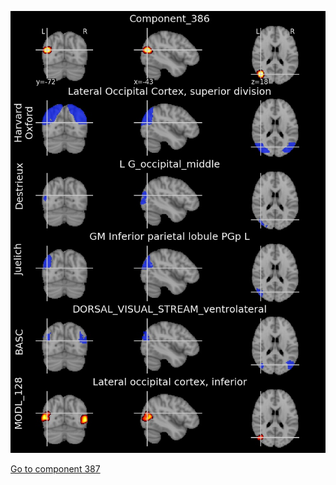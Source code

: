 


![386](preliminary/386.jpg "Component 386")

[Go to component 387](https://parietal-inria.github.io/MODL_atlas/512/387 "Component 387")